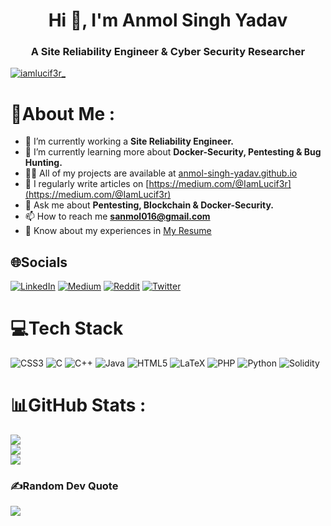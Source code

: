 <h1 align="center">Hi 👋, I'm Anmol Singh Yadav</h1>
<h3 align="center">A Site Reliability Engineer & Cyber Security Researcher</h3>

<p align="left"> <a href="https://twitter.com/iamlucif3r_" target="blank"><img src="https://img.shields.io/twitter/follow/iamlucif3r_?logo=twitter&style=for-the-badge" alt="iamlucif3r_" /></a> </p>

# 💫About Me : 
- 🔭 I’m currently working a **Site Reliability Engineer.**
- 👯 I’m currently learning more about **Docker-Security, Pentesting & Bug Hunting.**
- 👨‍💻 All of my projects are available at [anmol-singh-yadav.github.io](anmol-singh-yadav.github.io)
- 📝 I regularly write articles on [https://medium.com/@IamLucif3r](https://medium.com/@IamLucif3r)
- 💬 Ask me about **Pentesting, Blockchain & Docker-Security.**
- 📫 How to reach me **sanmol016@gmail.com**
- 📄 Know about my experiences in [My Resume](https://drive.google.com/file/d/1EpeDXyG45Wiptsm4u_j4nfDjUncW0f1m/view?usp=sharing)

## 🌐Socials
[![LinkedIn](https://img.shields.io/badge/LinkedIn-%230077B5.svg?logo=linkedin&logoColor=white)](https://linkedin.com/in/anmolsinghyadav) [![Medium](https://img.shields.io/badge/Medium-12100E?logo=medium&logoColor=white)](https://medium.com/@iamlucif3r) [![Reddit](https://img.shields.io/badge/Reddit-%23FF4500.svg?logo=Reddit&logoColor=white)](https://reddit.com/user/iamlucif3r) [![Twitter](https://img.shields.io/badge/Twitter-%231DA1F2.svg?logo=Twitter&logoColor=white)](https://twitter.com/iamlucif3r_) 

# 💻Tech Stack
![CSS3](https://img.shields.io/badge/css3-%231572B6.svg?style=for-the-badge&logo=css3&logoColor=white) ![C](https://img.shields.io/badge/c-%2300599C.svg?style=for-the-badge&logo=c&logoColor=white) ![C++](https://img.shields.io/badge/c++-%2300599C.svg?style=for-the-badge&logo=c%2B%2B&logoColor=white) ![Java](https://img.shields.io/badge/java-%23ED8B00.svg?style=for-the-badge&logo=java&logoColor=white) ![HTML5](https://img.shields.io/badge/html5-%23E34F26.svg?style=for-the-badge&logo=html5&logoColor=white) ![LaTeX](https://img.shields.io/badge/latex-%23008080.svg?style=for-the-badge&logo=latex&logoColor=white) ![PHP](https://img.shields.io/badge/php-%23777BB4.svg?style=for-the-badge&logo=php&logoColor=white) ![Python](https://img.shields.io/badge/python-3670A0?style=for-the-badge&logo=python&logoColor=ffdd54) ![Solidity](https://img.shields.io/badge/Solidity-%23363636.svg?style=for-the-badge&logo=solidity&logoColor=white)
# 📊GitHub Stats : 
![](https://github-readme-stats.vercel.app/api?username=IamLucif3r&theme=dark&hide_border=false&include_all_commits=false&count_private=false)<br/>
![](https://github-readme-streak-stats.herokuapp.com/?user=IamLucif3r&theme=dark&hide_border=false)<br/>
![](https://github-readme-stats.vercel.app/api/top-langs/?username=IamLucif3r&theme=dark&hide_border=false&include_all_commits=false&count_private=false&layout=compact)

### ✍️Random Dev Quote
![](https://quotes-github-readme.vercel.app/api?type=horizontal&theme=dark)
